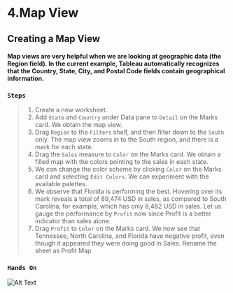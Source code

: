 # <a name="map-view"></a>4.Map View 

## Creating a Map View

#### **Map views are very helpful when we are looking at geographic data (the Region field). In the current example, Tableau automatically recognizes that the Country, State, City, and Postal Code fields contain geographical information.**

### `Steps`

> 1. Create a new worksheet.
> 2. Add `State` and `Country` under Data pane to  `Detail` on the Marks card. We obtain the map view.
> 3. Drag `Region` to the `Filters` shelf, and then filter down to the `South` only. The map view zooms in to the South region, and there is a mark for each state.
> 4. Drag the `Sales` measure to `Color` on the Marks card. We obtain a filled map with the colors pointing to the sales in each state.
> 5. We can change the color scheme by clicking `Color` on the Marks card and selecting `Edit Colors`. We can experiment with the available palettes.
> 6. We observe that Florida is performing the best. Hovering over its mark reveals a total of 89,474 USD in sales, as compared to South Carolina, for example, which has only 8,482 USD in sales. Let us gauge the performance by `Profit` now since Profit is a better indicator than sales alone.
> 7. Drag `Profit` to `Color` on the Marks card. We now see that Tennessee, North Carolina, and Florida have negative profit, even though it appeared they were doing good in Sales. Rename the sheet as Profit Map


### `Hands On`

![Alt Text](https://github.com/parulnith/Data-Visualisation-with-tableau/blob/master/%20images%20and%20gifs/Map%20View/creating%20a%20map%20view.gif)

